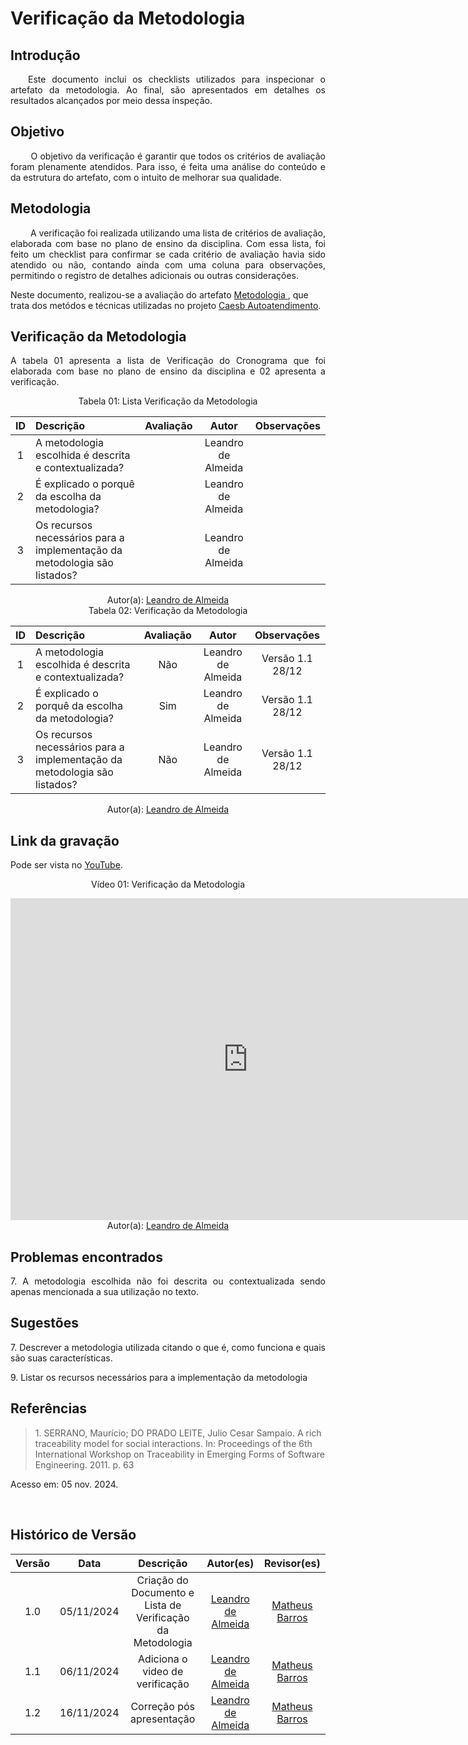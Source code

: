# Verificação da Metodologia

## Introdução
<p align="justify">
&emsp;&emsp;Este documento inclui os checklists utilizados para inspecionar o artefato da metodologia. Ao final, são apresentados em detalhes os resultados alcançados por meio dessa inspeção.
</p>

## Objetivo
<p align="justify">
&emsp;&emsp; O objetivo da verificação é garantir que todos os critérios de avaliação foram plenamente atendidos. Para isso, é feita uma análise do conteúdo e da estrutura do artefato, com o intuito de melhorar sua qualidade.
</p>

## Metodologia
<p align="justify">
&emsp;&emsp; A verificação foi realizada utilizando uma lista de critérios de avaliação, elaborada com base no plano de ensino da disciplina. Com essa lista, foi feito um checklist para confirmar se cada critério de avaliação havia sido atendido ou não, contando ainda com uma coluna para observações, permitindo o registro de detalhes adicionais ou outras considerações.

Neste documento, realizou-se a avaliação do artefato <a href="https://requisitos-de-software.github.io/2024.2-CAESB-Autoatendimento/planejamento/metodologia/" target = "_blank">Metodologia </a>, que trata dos metódos e técnicas utilizadas no projeto  <a href="https://github.com/Requisitos-de-Software/2024.2-CAESB-Autoatendimento">Caesb Autoatendimento</a>.
</p>

## Verificação da Metodologia

<p align="justify">A tabela 01 apresenta a lista de Verificação do Cronograma que foi elaborada com base no plano de ensino da disciplina e 02 apresenta a verificação. </p>


<center>Tabela 01: Lista Verificação da Metodologia</center>

| ID | Descrição| Avaliação | Autor | Observações |
| :----: | :----- | :-------: | :-----: |:---------: |
| 1 | A metodologia escolhida é descrita e contextualizada? |  | Leandro de Almeida | |
| 2 | É explicado o porquê da escolha da metodologia? |  | Leandro de Almeida | |
| 3 | Os recursos necessários para a implementação da metodologia são listados? |  | Leandro de Almeida | |

<center>
 Autor(a): <a href="https://github.com/leomitx10" target = "_blank">Leandro de Almeida</a></h6>
</center>

<center>Tabela 02: Verificação da Metodologia</center>

| ID | Descrição| Avaliação | Autor | Observações |
| :----: | :----- | :-------: | :-----: |:---------: |
| 1 | A metodologia escolhida é descrita e contextualizada? | Não | Leandro de Almeida | Versão 1.1 28/12 |
| 2 | É explicado o porquê da escolha da metodologia? | Sim | Leandro de Almeida | Versão 1.1 28/12 |
| 3 | Os recursos necessários para a implementação da metodologia são listados? | Não | Leandro de Almeida | Versão 1.1 28/12 |

<center>
 Autor(a): <a href="https://github.com/leomitx10" target = "_blank">Leandro de Almeida</a></h6>
</center>

## Link da gravação
Pode ser vista no [YouTube](https://youtu.be/QUgt46e-qe0).</p>

<center>
    <p>Vídeo 01: Verificação da Metodologia</p>
    <iframe width="760" height="515" src="https://www.youtube.com/embed/Jvs9eMMFEDo?si=r8_uS6_WGs8JSw1x" title="YouTube video player" frameborder="0" allow="accelerometer; autoplay; clipboard-write; encrypted-media; gyroscope; picture-in-picture; web-share" referrerpolicy="strict-origin-when-cross-origin" allowfullscreen></iframe>
    Autor(a): <a href="https://github.com/leomitx10" target = "_blank">Leandro de Almeida</a></h6>
</center>

## Problemas encontrados
<p align="justify">7. A metodologia escolhida não foi descrita ou contextualizada sendo apenas mencionada a sua utilização no texto. </p>

## Sugestões
<p align="justify">7. Descrever a metodologia utilizada citando o que é, como funciona e quais são suas características.</p>
<p align="justify">9. Listar os recursos necessários para a implementação da metodologia</p>

## Referências

> <p id="1">1. SERRANO, Maurício; DO PRADO LEITE, Julio Cesar Sampaio. A rich traceability model for social interactions. In: Proceedings of the 6th International Workshop on Traceability in Emerging Forms of Software Engineering. 2011. p. 63
   Acesso em: 05 nov. 2024.
</p>

<br>

## Histórico de Versão

<center>

| Versão |    Data    |      Descrição       |       Autor(es)       |     Revisor(es)     |
| :-----: | :--------: | :------------------: | :-------------------: | :-----------------: |
|  1.0   | 05/11/2024 | Criação do Documento e Lista de Verificação da Metodologia | [Leandro de Almeida](https://github.com/leomitx10) | [Matheus Barros ](https://github.com/Ninja-Haiyai) |
|  1.1   | 06/11/2024 | Adiciona o video de verificação | [Leandro de Almeida](https://github.com/leomitx10) | [Matheus Barros ](https://github.com/Ninja-Haiyai) |
|  1.2   | 16/11/2024 | Correção pós apresentação | [Leandro de Almeida](https://github.com/leomitx10) | [Matheus Barros ](https://github.com/Ninja-Haiyai) |

</center>
